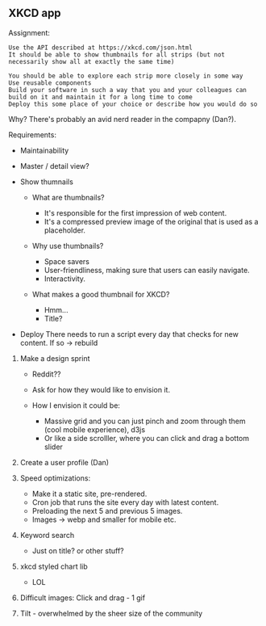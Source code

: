 ## XKCD app

Assignment:

    Use the API described at https://xkcd.com/json.html
    It should be able to show thumbnails for all strips (but not necessarily show all at exactly the same time)

    You should be able to explore each strip more closely in some way
    Use reusable components
    Build your software in such a way that you and your colleagues can build on it and maintain it for a long time to come
    Deploy this some place of your choice or describe how you would do so

Why?
There's probably an avid nerd reader in the compapny (Dan?).

Requirements:

- Maintainability
- Master / detail view?
- Show thumnails

  - What are thumbnails?

    - It's responsible for the first impression of web content.
    - It's a compressed preview image of the original that is used as a placeholder.

  - Why use thumbnails?

    - Space savers
    - User-friendliness, making sure that users can easily navigate.
    - Interactivity.

  - What makes a good thumbnail for XKCD?
    - Hmm...
    - Title?

- Deploy
  There needs to run a script every day that checks for new content.
  If so -> rebuild

1. Make a design sprint

   - Reddit??
   - Ask for how they would like to envision it.

   - How I envision it could be:
     - Massive grid and you can just pinch and zoom through them (cool mobile experience), d3js
     - Or like a side scrolller, where you can click and drag a bottom slider

2. Create a user profile (Dan)
3. Speed optimizations:

   - Make it a static site, pre-rendered.
   - Cron job that runs the site every day with latest content.
   - Preloading the next 5 and previous 5 images.
   - Images -> webp and smaller for mobile etc.

4. Keyword search

   - Just on title? or other stuff?

5. xkcd styled chart lib
   - LOL
6. Difficult images: Click and drag - 1 gif
7. Tilt - overwhelmed by the sheer size of the community
